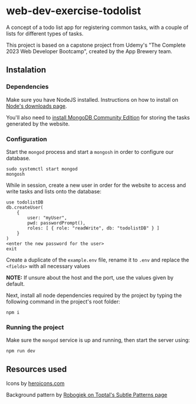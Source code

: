 # web-dev-exercise-todolist
A concept of a todo list app for registering common tasks, with a couple of lists for different types of tasks. 

This project is based on a capstone project from Udemy's "The Complete 2023 Web Developer Bootcamp", created by the App Brewery team.

## Instalation

### Dependencies

Make sure you have NodeJS installed. Instructions on how to install on [Node's downloads page](https://nodejs.org/en/download/package-manager).

You'll also need to [install MongoDB Community Edition](https://www.mongodb.com/docs/manual/installation/) for storing the tasks generated by the website.

### Configuration

Start the `mongod` process and start a `mongosh` in order to configure our database. 

```
sudo systemctl start mongod
mongosh
```

While in session, create a new user in order for the website to access and write tasks and lists onto the database:

```
use todolistDB
db.createUser(
    {
        user: "myUser",
        pwd: passwordPrompt(),
        roles: [ { role: "readWrite", db: "todolistDB" } ]
    }
)
<enter the new password for the user>
exit
```

Create a duplicate of the `example.env` file, rename it to `.env` and replace the `<fields>` with all necessary values

**NOTE:** If unsure about the host and the port, use the values given by default.

Next, install all node dependencies required by the project by typing the following command in the project's root folder:

```
npm i
```

### Running the project

Make sure the `mongod` service is up and running, then start the server using:

```
npm run dev
```


## Resources used

Icons by [heroicons.com](https://heroicons.com)

Background pattern by [Robogiek on Toptal's Subtle Patterns page](https://www.toptal.com/designers/subtlepatterns/interlaced/)